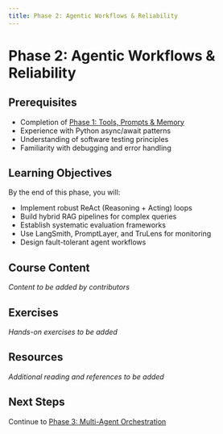 ```yaml
---
title: Phase 2: Agentic Workflows & Reliability
---
```


# Phase 2: Agentic Workflows & Reliability

## Prerequisites

- Completion of [Phase 1: Tools, Prompts & Memory](../phase-1/1-tools-prompts.md)
- Experience with Python async/await patterns
- Understanding of software testing principles
- Familiarity with debugging and error handling

## Learning Objectives

By the end of this phase, you will:

- Implement robust ReAct (Reasoning + Acting) loops
- Build hybrid RAG pipelines for complex queries
- Establish systematic evaluation frameworks
- Use LangSmith, PromptLayer, and TruLens for monitoring
- Design fault-tolerant agent workflows

## Course Content

_Content to be added by contributors_

## Exercises

_Hands-on exercises to be added_

## Resources

_Additional reading and references to be added_

## Next Steps

Continue to [Phase 3: Multi-Agent Orchestration](../phase-3/3-multi-agent-orchestration.md)

